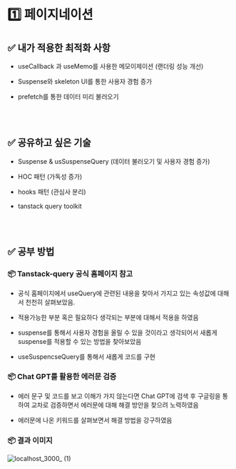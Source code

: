 # 1️⃣ 페이지네이션

## ✅ 내가 적용한 최적화 사항

- useCallback 과 useMemo를 사용한 메모이제이션 (랜더링 성능 개선)

- Suspense와 skeleton UI를 통한 사용자 경험 증가

- prefetch를 통한 데이터 미리 불러오기

<br>
<br>

## ✅ 공유하고 싶은 기술

- Suspense & usSuspenseQuery (데이터 불러오기 및 사용자 경험 증가)

- HOC 패턴 (가독성 증가)

- hooks 패턴 (관심사 분리)

- tanstack query toolkit

<br>
<br>

## ✅ 공부 방법

### 📦 Tanstack-query 공식 홈페이지 참고

- 공식 홈페이지에서 useQuery에 관련된 내용을 찾아서 가지고 있는 속성값에 대해서 천천히 살펴보았음.

- 적용가능한 부분 혹은 필요하다 생각되는 부분에 대해서 적용을 하였음

- suspense를 통해서 사용자 경험을 올릴 수 있을 것이라고 생각되어서 새롭게 suspense를 적용할 수 있는 방법을 찾아보았음

- useSuspencseQuery를 통해서 새롭게 코드를 구현

### 📦 Chat GPT를 활용한 에러문 검증

- 에러 문구 및 코드를 보고 이해가 가지 않는다면 Chat GPT에 검색 후 구글링을 통하여 교차로 검증하면서 에러문에 대해 해결 방안을 찾으려 노력하였음

- 에러문에 나온 키워드를 살펴보면서 해결 방법을 강구하였음

### 📦 결과 이미지

![localhost_3000_ (1)](https://github.com/NextGen-Coders/CS-Study-2024/assets/83047601/8f621120-9db1-4714-a17e-abd9bfb34c2b)
